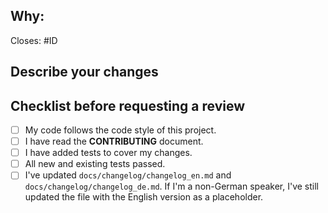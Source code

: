 ## Why:

Closes: #ID

## Describe your changes

## Checklist before requesting a review

- [ ] My code follows the code style of this project.
- [ ] I have read the **CONTRIBUTING** document.
- [ ] I have added tests to cover my changes.
- [ ] All new and existing tests passed.
- [ ] I've updated `docs/changelog/changelog_en.md` and `docs/changelog/changelog_de.md`. If I'm a non-German speaker, I've still updated the file with the English version as a placeholder.
